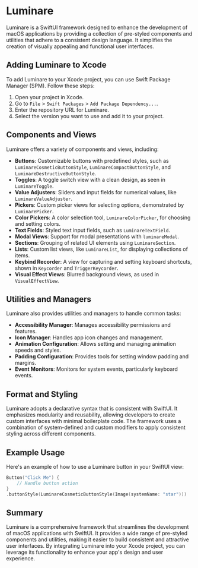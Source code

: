 # Luminare

<!-- Kai, note, if there is anything missed, changed, added, or incorrect in this readme, please update it to declare what is different. This is a basic overview, aiming to explain how and what Luminaire is and what buttons, etc. it can provide. -->

Luminare is a SwiftUI framework designed to enhance the development of macOS applications by providing a collection of pre-styled components and utilities that adhere to a consistent design language. It simplifies the creation of visually appealing and functional user interfaces.

## Adding Luminare to Xcode

To add Luminare to your Xcode project, you can use Swift Package Manager (SPM). Follow these steps:

1. Open your project in Xcode.
2. Go to `File` > `Swift Packages` > `Add Package Dependency...`.
3. Enter the repository URL for Luminare.
4. Select the version you want to use and add it to your project.

## Components and Views

Luminare offers a variety of components and views, including:

- **Buttons**: Customizable buttons with predefined styles, such as `LuminareCosmeticButtonStyle`, `LuminareCompactButtonStyle`, and `LuminareDestructiveButtonStyle`.
- **Toggles**: A toggle switch view with a clean design, as seen in `LuminareToggle`.
- **Value Adjusters**: Sliders and input fields for numerical values, like `LuminareValueAdjuster`.
- **Pickers**: Custom picker views for selecting options, demonstrated by `LuminarePicker`.
- **Color Pickers**: A color selection tool, `LuminareColorPicker`, for choosing and setting colors.
- **Text Fields**: Styled text input fields, such as `LuminareTextField`.
- **Modal Views**: Support for modal presentations with `luminareModal`.
- **Sections**: Grouping of related UI elements using `LuminareSection`.
- **Lists**: Custom list views, like `LuminareList`, for displaying collections of items.
- **Keybind Recorder**: A view for capturing and setting keyboard shortcuts, shown in `Keycorder` and `TriggerKeycorder`.
- **Visual Effect Views**: Blurred background views, as used in `VisualEffectView`.

## Utilities and Managers

Luminare also provides utilities and managers to handle common tasks:

- **Accessibility Manager**: Manages accessibility permissions and features.
- **Icon Manager**: Handles app icon changes and management.
- **Animation Configuration**: Allows setting and managing animation speeds and styles.
- **Padding Configuration**: Provides tools for setting window padding and margins.
- **Event Monitors**: Monitors for system events, particularly keyboard events.

## Format and Styling

Luminare adopts a declarative syntax that is consistent with SwiftUI. It emphasizes modularity and reusability, allowing developers to create custom interfaces with minimal boilerplate code. The framework uses a combination of system-defined and custom modifiers to apply consistent styling across different components.

## Example Usage

Here's an example of how to use a Luminare button in your SwiftUI view:

```swift
Button("Click Me") {
    // Handle button action
}
.buttonStyle(LuminareCosmeticButtonStyle(Image(systemName: "star")))
```

## Summary

Luminare is a comprehensive framework that streamlines the development of macOS applications with SwiftUI. It provides a wide range of pre-styled components and utilities, making it easier to build consistent and attractive user interfaces. By integrating Luminare into your Xcode project, you can leverage its functionality to enhance your app's design and user experience.
